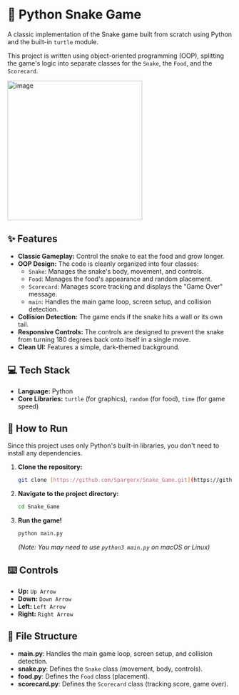 # 🐍 Python Snake Game

A classic implementation of the Snake game built from scratch using Python and the built-in `turtle` module.

This project is written using object-oriented programming (OOP), splitting the game's logic into separate classes for the `Snake`, the `Food`, and the `Scorecard`.

<img width="302" height="313" alt="image" src="https://github.com/user-attachments/assets/7ff64c2f-d171-4535-88fa-29aebac13b14" />


## ✨ Features

* **Classic Gameplay:** Control the snake to eat the food and grow longer.
* **OOP Design:** The code is cleanly organized into four classes:
    * `Snake`: Manages the snake's body, movement, and controls.
    * `Food`: Manages the food's appearance and random placement.
    * `Scorecard`: Manages score tracking and displays the "Game Over" message.
    * `main`: Handles the main game loop, screen setup, and collision detection.
* **Collision Detection:** The game ends if the snake hits a wall or its own tail.
* **Responsive Controls:** The controls are designed to prevent the snake from turning 180 degrees back onto itself in a single move.
* **Clean UI:** Features a simple, dark-themed background.

## 💻 Tech Stack

* **Language:** Python
* **Core Libraries:** `turtle` (for graphics), `random` (for food), `time` (for game speed)

## 🚀 How to Run

Since this project uses only Python's built-in libraries, you don't need to install any dependencies.

1.  **Clone the repository:**
    ```sh
    git clone [https://github.com/Spargerx/Snake_Game.git](https://github.com/Spargerx/Snake_Game.git)
    ```
2.  **Navigate to the project directory:**
    ```sh
    cd Snake_Game
    ```
3.  **Run the game!**
    ```sh
    python main.py
    ```
    *(Note: You may need to use `python3 main.py` on macOS or Linux)*

## ⌨️ Controls

* **Up:** `Up Arrow`
* **Down:** `Down Arrow`
* **Left:** `Left Arrow`
* **Right:** `Right Arrow`

## 📁 File Structure

* **main.py**: Handles the main game loop, screen setup, and collision detection.
* **snake.py**: Defines the `Snake` class (movement, body, controls).
* **food.py**: Defines the `Food` class (placement).
* **scorecard.py**: Defines the `Scorecard` class (tracking score, game over).
